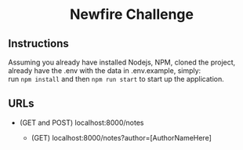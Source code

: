 <h1 align="center">Newfire Challenge</h1>

## Instructions
Assuming you already have installed Nodejs, NPM, cloned the project, already have the .env with the data in .env.example, simply: <br/>
run `npm install` and then `npm run start` to start up the application.

## URLs

* (GET and POST) localhost:8000/notes

  * (GET) localhost:8000/notes?author=[AuthorNameHere]
